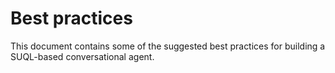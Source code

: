 # Best practices

This document contains some of the suggested best practices for building a SUQL-based conversational agent.